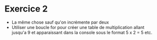 # Exercice 2 
 
- La même chose sauf qu'on incrémente par deux
- Utiliser une boucle for pour créer une table de multiplication allant jusqu'a 9 et apparaissant dans la console sous le format 5 x 2 = 5 etc.